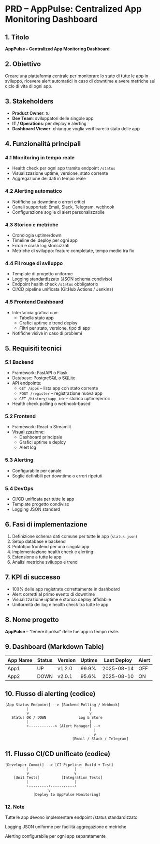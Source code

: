 # PRD – AppPulse: Centralized App Monitoring Dashboard

## 1. Titolo
**AppPulse – Centralized App Monitoring Dashboard**

## 2. Obiettivo
Creare una piattaforma centrale per monitorare lo stato di tutte le app in sviluppo, ricevere alert automatici in caso di downtime e avere metriche sul ciclo di vita di ogni app.

## 3. Stakeholders
- **Product Owner**: tu
- **Dev Team**: sviluppatori delle singole app
- **IT / Operations**: per deploy e alerting
- **Dashboard Viewer**: chiunque voglia verificare lo stato delle app

## 4. Funzionalità principali

### 4.1 Monitoring in tempo reale
- Health check per ogni app tramite endpoint `/status`
- Visualizzazione uptime, versione, stato corrente
- Aggregazione dei dati in tempo reale

### 4.2 Alerting automatico
- Notifiche su downtime o errori critici
- Canali supportati: Email, Slack, Telegram, webhook
- Configurazione soglie di alert personalizzabile

### 4.3 Storico e metriche
- Cronologia uptime/down
- Timeline dei deploy per ogni app
- Errori e crash log storicizzati
- Metriche di sviluppo: feature completate, tempo medio tra fix

### 4.4 Fil rouge di sviluppo
- Template di progetto uniforme
- Logging standardizzato (JSON schema condiviso)
- Endpoint health check `/status` obbligatorio
- CI/CD pipeline unificata (GitHub Actions / Jenkins)

### 4.5 Frontend Dashboard
- Interfaccia grafica con:
  - Tabella stato app
  - Grafici uptime e trend deploy
  - Filtri per stato, versione, tipo di app
- Notifiche visive in caso di problemi

## 5. Requisiti tecnici

### 5.1 Backend
- Framework: FastAPI o Flask
- Database: PostgreSQL o SQLite
- API endpoints:
  - `GET /apps` – lista app con stato corrente
  - `POST /register` – registrazione nuova app
  - `GET /history/<app_id>` – storico uptime/errori
- Health check polling o webhook-based

### 5.2 Frontend
- Framework: React o Streamlit
- Visualizzazione:
  - Dashboard principale
  - Grafici uptime e deploy
  - Alert log

### 5.3 Alerting
- Configurabile per canale
- Soglie definibili per downtime o errori ripetuti

### 5.4 DevOps
- CI/CD unificata per tutte le app
- Template progetto condiviso
- Logging JSON standard

## 6. Fasi di implementazione
1. Definizione schema dati comune per tutte le app (`status.json`)
2. Setup database e backend
3. Prototipo frontend per una singola app
4. Implementazione health check e alerting
5. Estensione a tutte le app
6. Analisi metriche sviluppo e trend

## 7. KPI di successo
- 100% delle app registrate correttamente in dashboard
- Alert corretti al primo evento di downtime
- Visualizzazione uptime e storico deploy affidabile
- Uniformità dei log e health check tra tutte le app

## 8. Nome progetto
**AppPulse** – “tenere il polso” delle tue app in tempo reale.

## 9. Dashboard (Markdown Table)
| App Name | Status | Version | Uptime | Last Deploy | Alert |
|----------|--------|--------|--------|------------|-------|
| App1     | UP     | v1.2.0 | 99.9%  | 2025-08-14 | OFF   |
| App2     | DOWN   | v2.0.1 | 95.6%  | 2025-08-10 | ON    |

## 10. Flusso di alerting (codice)
```text
[App Status Endpoint] --> [Backend Polling / Webhook]
          |                            |
          v                            v
   Status OK / DOWN               Log & Store
          |                            |
          +------------> [Alert Manager] --+
                                         |
                                         v
                               [Email / Slack / Telegram]
```

## 11. Flusso CI/CD unificato (codice)
```text
[Developer Commit] --> [CI Pipeline: Build + Test]
          |                     |
          v                     v
    [Unit Tests]          [Integration Tests]
          |                     |
          +---------+-----------+
                    v
             [Deploy to AppPulse Monitoring]
```
### 12. Note

Tutte le app devono implementare endpoint /status standardizzato

Logging JSON uniforme per facilità aggregazione e metriche

Alerting configurabile per ogni app separatamente
